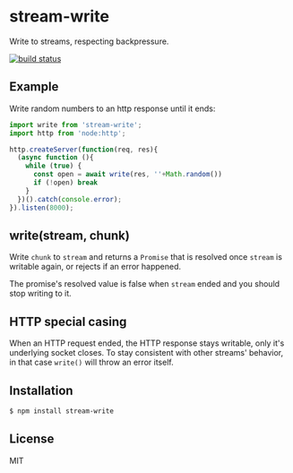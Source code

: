 
# stream-write

  Write to streams, respecting backpressure.

  [![build status](https://secure.travis-ci.org/juliangruber/stream-write.png)](http://travis-ci.org/juliangruber/stream-write)

## Example

  Write random numbers to an http response until it ends:

```js
import write from 'stream-write';
import http from 'node:http';

http.createServer(function(req, res){
  (async function (){
    while (true) {
      const open = await write(res, ''+Math.random())
      if (!open) break
    }
  })().catch(console.error);
}).listen(8000);
```

## write(stream, chunk)

  Write `chunk` to `stream` and returns a `Promise` that is resolved once `stream` is writable again, or rejects if an error happened.

  The promise's resolved value is false when `stream` ended and you should stop writing to it.

## HTTP special casing

  When an HTTP request ended, the HTTP response stays writable, only it's
  underlying socket closes. To stay consistent with other streams' behavior,
  in that case `write()` will throw an error itself.

## Installation

```bash
$ npm install stream-write
```

## License

  MIT


